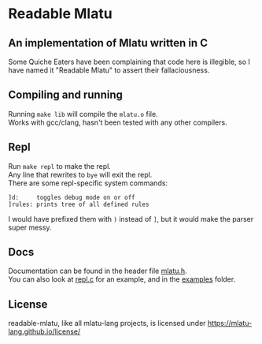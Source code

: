 # Readable Mlatu 
## An implementation of Mlatu written in C
Some Quiche Eaters have been complaining that code here is illegible, so I have named it "Readable Mlatu" to assert their fallaciousness.  

## Compiling and running
Running `make lib` will compile the `mlatu.o` file.  
Works with gcc/clang, hasn't been tested with any other compilers.  

## Repl
Run `make repl` to make the repl.  
Any line that rewrites to `bye` will exit the repl.  
There are some repl-specific system commands:
```
]d:     toggles debug mode on or off
]rules: prints tree of all defined rules  
```
I would have prefixed them with `)` instead of `]`, but it would make the parser super messy.

## Docs
Documentation can be found in the header file [mlatu.h](mlatu.h).  
You can also look at [repl.c](repl.c) for an example, and in the [examples](examples/) folder.  

## License
readable-mlatu, like all mlatu-lang projects, is licensed under https://mlatu-lang.github.io/license/
